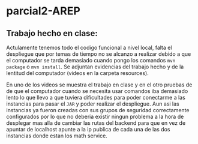 # parcial2-AREP

## Trabajo hecho en clase:
Actulamente tenemos todo el codigo funcional a nivel local, falta el despliegue que por temas de tiempo no se alcanzo a realizar debido a que el computador se tarda demasiado cuando pongo los comandos ``mvn package`` o ``mvn install``. Se adjuntan evidencias del trabajo hecho y de la lentitud del computador (videos en la carpeta resources).

En uno de los videos se muestra el trabajo en clase y en el otro pruebas de de que el computador cuando se necesita usar comandos iba demasiado lento lo que llevo a que tuviera dificultades para poder conectarme a las instancias para pasar el ``JAR`` y poder realizar el despliegue. Aun asi las instancias ya fueron creadas con sus grupos de seguridad correctamente configurados por lo que no deberia existir ningun problema a la hora de desplegar mas alla de cambiar las rutas del backend para que en vez de apuntar de localhost apunte a la ip publica de cada una de las dos instancias donde estan los math service. 

